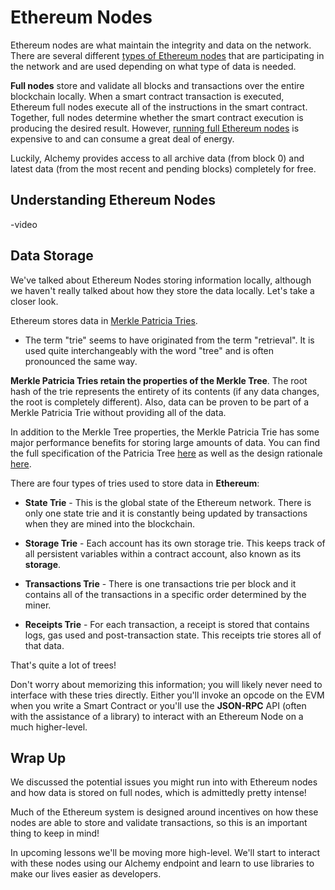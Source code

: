 # Ethereum Nodes

Ethereum nodes are what maintain the integrity and data on the network. There are several different [types of Ethereum nodes](https://www.alchemy.com/overviews/full-vs-light-vs-archive-nodes) that are participating in the network and are used depending on what type of data is needed.

**Full nodes** store and validate all blocks and transactions over the entire blockchain locally. When a smart contract transaction is executed, Ethereum full nodes execute all of the instructions in the smart contract. Together, full nodes determine whether the smart contract execution is producing the desired result. However, [running full Ethereum nodes](https://www.alchemy.com/overviews/running-your-own-node) is expensive to and can consume a great deal of energy.

Luckily, Alchemy provides access to all archive data (from block 0) and latest data (from the most recent and pending blocks) completely for free.

## Understanding Ethereum Nodes

-video

## Data Storage

We've talked about Ethereum Nodes storing information locally, although we haven't really talked about how they store the data locally. Let's take a closer look.

Ethereum stores data in [Merkle Patricia Tries](https://ethereum.org/en/developers/docs/data-structures-and-encoding/patricia-merkle-trie/).

- The term "trie" seems to have originated from the term "retrieval". It is used quite interchangeably with the word "tree" and is often pronounced the same way.

**Merkle Patricia Tries retain the properties of the Merkle Tree**. The root hash of the trie represents the entirety of its contents (if any data changes, the root is completely different). Also, data can be proven to be part of a Merkle Patricia Trie without providing all of the data.

In addition to the Merkle Tree properties, the Merkle Patricia Trie has some major performance benefits for storing large amounts of data. You can find the full specification of the Patricia Tree [here](https://ethereum.org/en/developers/docs/data-structures-and-encoding/patricia-merkle-trie/) as well as the design rationale [here](https://ethereumbuilders.gitbooks.io/guide/content/en/design_rationale.html).

There are four types of tries used to store data in **Ethereum**:

- **State Trie** - This is the global state of the Ethereum network. There is only one state trie and it is constantly being updated by transactions when they are mined into the blockchain.

- **Storage Trie** - Each account has its own storage trie. This keeps track of all persistent variables within a contract account, also known as its **storage**.

- **Transactions Trie** - There is one transactions trie per block and it contains all of the transactions in a specific order determined by the miner.

- **Receipts Trie** - For each transaction, a receipt is stored that contains logs, gas used and post-transaction state. This receipts trie stores all of that data.

That's quite a lot of trees!

Don't worry about memorizing this information; you will likely never need to interface with these tries directly. Either you'll invoke an opcode on the EVM when you write a Smart Contract or you'll use the **JSON-RPC** API (often with the assistance of a library) to interact with an Ethereum Node on a much higher-level.

## Wrap Up

We discussed the potential issues you might run into with Ethereum nodes and how data is stored on full nodes, which is admittedly pretty intense!

Much of the Ethereum system is designed around incentives on how these nodes are able to store and validate transactions, so this is an important thing to keep in mind!

In upcoming lessons we'll be moving more high-level. We'll start to interact with these nodes using our Alchemy endpoint and learn to use libraries to make our lives easier as developers.
